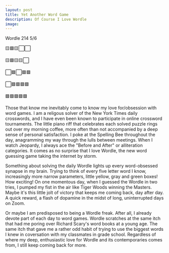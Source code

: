 ```yaml
---
layout: post
title: Yet Another Word Game
description: Of Course I Love Wordle
image: 
---
```

Wordle 214 5/6

🟨🟩🟨⬜⬜

🟨🟩🟨🟨⬜

⬜🟩⬜🟩🟩

⬜🟩🟩🟩🟩

🟩🟩🟩🟩🟩

Those that know me inevitably come to know my love for/obsession with word games. I am a religous solver of the New York Times daily crosswords, and I have even been known to participate in online crossword tournaments. The little piano riff that celebrates each solved puzzle rings out over my morning coffee, more often than not accompanied by a deep sense of personal satisfaction. I poke at the Spelling Bee throughout the day, anagramming my way through the lulls between meetings. When I watch Jeopardy, I always ace the "Before and After" or alliteration categories. It comes as no surprise that I love Wordle, the new word guessing game taking the internet by storm. 

Something about solving the daily Wordle lights up every word-obsessed synapse in my brain. Trying to think of every five letter word I know, increasingly more narrow parameters, little yellow, gray and green boxes! How exciting! On one momentous day, when I guessed the Wordle in two tries, I pumped my fist in the air like Tiger Woods winning the Masters. Maybe it's this little jolt of victory that keeps me coming back, day after day. A quick reward, a flash of dopamine in the midst of long, uninterrupted days on Zoom. 

Or maybe I am predisposed to being a Wordle freak. After all, I already devote part of each day to word games. Wordle scratches at the same itch that had me poring over Richard Scary's word books at a young age. The same itch that gave me a rather odd habit of trying to use the biggest words I knew in coversation with my classmates in grade school. Regardless of where my deep, enthusiastic love for Wordle and its contemporaries comes from, I still keep coming back for more. 
